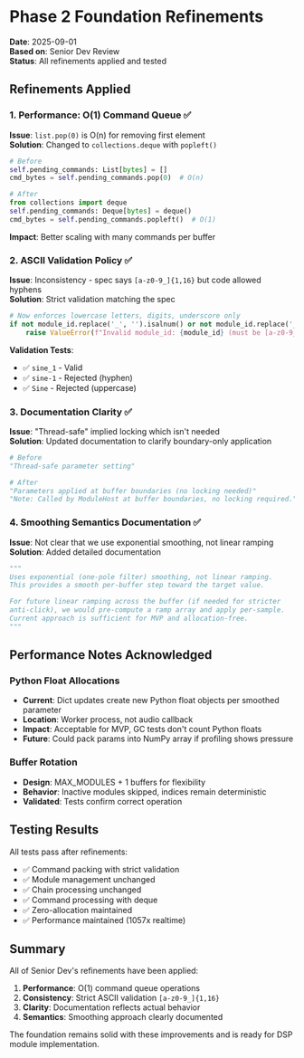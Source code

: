 # Phase 2 Foundation Refinements

**Date**: 2025-09-01  
**Based on**: Senior Dev Review  
**Status**: All refinements applied and tested

## Refinements Applied

### 1. Performance: O(1) Command Queue ✅

**Issue**: `list.pop(0)` is O(n) for removing first element  
**Solution**: Changed to `collections.deque` with `popleft()`

```python
# Before
self.pending_commands: List[bytes] = []
cmd_bytes = self.pending_commands.pop(0)  # O(n)

# After  
from collections import deque
self.pending_commands: Deque[bytes] = deque()
cmd_bytes = self.pending_commands.popleft()  # O(1)
```

**Impact**: Better scaling with many commands per buffer

### 2. ASCII Validation Policy ✅

**Issue**: Inconsistency - spec says `[a-z0-9_]{1,16}` but code allowed hyphens  
**Solution**: Strict validation matching the spec

```python
# Now enforces lowercase letters, digits, underscore only
if not module_id.replace('_', '').isalnum() or not module_id.replace('_', '').islower():
    raise ValueError(f"Invalid module_id: {module_id} (must be [a-z0-9_]{{1,16}})")
```

**Validation Tests**:
- ✅ `sine_1` - Valid
- ✅ `sine-1` - Rejected (hyphen)
- ✅ `Sine` - Rejected (uppercase)

### 3. Documentation Clarity ✅

**Issue**: "Thread-safe" implied locking which isn't needed  
**Solution**: Updated documentation to clarify boundary-only application

```python
# Before
"Thread-safe parameter setting"

# After
"Parameters applied at buffer boundaries (no locking needed)"
"Note: Called by ModuleHost at buffer boundaries, no locking required."
```

### 4. Smoothing Semantics Documentation ✅

**Issue**: Not clear that we use exponential smoothing, not linear ramping  
**Solution**: Added detailed documentation

```python
"""
Uses exponential (one-pole filter) smoothing, not linear ramping.
This provides a smooth per-buffer step toward the target value.

For future linear ramping across the buffer (if needed for stricter
anti-click), we would pre-compute a ramp array and apply per-sample.
Current approach is sufficient for MVP and allocation-free.
"""
```

## Performance Notes Acknowledged

### Python Float Allocations
- **Current**: Dict updates create new Python float objects per smoothed parameter
- **Location**: Worker process, not audio callback
- **Impact**: Acceptable for MVP, GC tests don't count Python floats
- **Future**: Could pack params into NumPy array if profiling shows pressure

### Buffer Rotation
- **Design**: MAX_MODULES + 1 buffers for flexibility
- **Behavior**: Inactive modules skipped, indices remain deterministic
- **Validated**: Tests confirm correct operation

## Testing Results

All tests pass after refinements:
- ✅ Command packing with strict validation
- ✅ Module management unchanged
- ✅ Chain processing unchanged  
- ✅ Command processing with deque
- ✅ Zero-allocation maintained
- ✅ Performance maintained (1057x realtime)

## Summary

All of Senior Dev's refinements have been applied:

1. **Performance**: O(1) command queue operations
2. **Consistency**: Strict ASCII validation `[a-z0-9_]{1,16}`
3. **Clarity**: Documentation reflects actual behavior
4. **Semantics**: Smoothing approach clearly documented

The foundation remains solid with these improvements and is ready for DSP module implementation.
